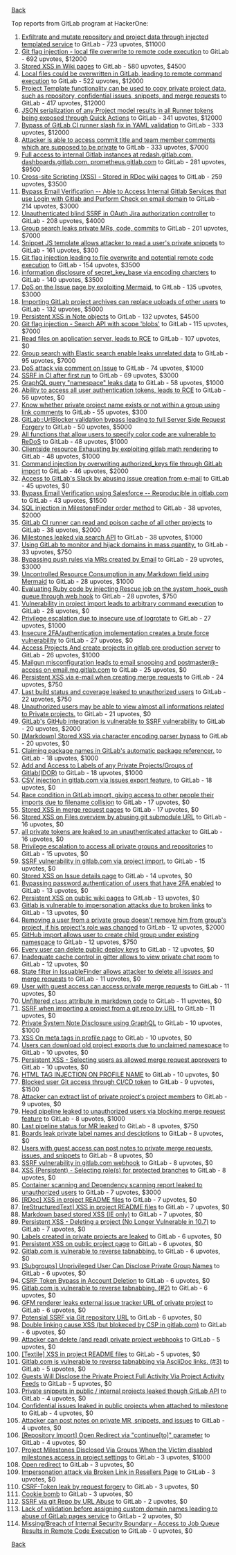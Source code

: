 [Back](../README.md)

Top reports from GitLab program at HackerOne:

1. [Exfiltrate and mutate repository and project data through injected templated service](https://hackerone.com/reports/446585) to GitLab - 723 upvotes, $11000
2. [Git flag injection - local file overwrite to remote code execution](https://hackerone.com/reports/658013) to GitLab - 692 upvotes, $12000
3. [Stored XSS in Wiki pages](https://hackerone.com/reports/526325) to GitLab - 580 upvotes, $4500
4. [Local files could be overwritten in GitLab, leading to remote command execution](https://hackerone.com/reports/587854) to GitLab - 522 upvotes, $12000
5. [Project Template functionality can be used to copy private project data, such as repository, confidential issues, snippets, and merge requests](https://hackerone.com/reports/689314) to GitLab - 417 upvotes, $12000
6. [JSON serialization of any Project model results in all Runner tokens being exposed through Quick Actions](https://hackerone.com/reports/509924) to GitLab - 341 upvotes, $12000
7. [Bypass of GitLab CI runner slash fix in YAML validation](https://hackerone.com/reports/409395) to GitLab - 333 upvotes, $12000
8. [Attacker is able to access commit title and team member comments which are supposed to be private](https://hackerone.com/reports/502593) to GitLab - 333 upvotes, $7000
9. [Full access to internal Gitlab instances at redash.gitlab.com, dashboards.gitlab.com, prometheus.gitlab.com](https://hackerone.com/reports/498964) to GitLab - 281 upvotes, $9500
10. [Cross-site Scripting (XSS) - Stored in RDoc wiki pages](https://hackerone.com/reports/662287) to GitLab - 259 upvotes, $3500
11. [Bypass Email Verification -- Able to Access Internal Gitlab Services that use Login with Gitlab and Perform Check on email domain](https://hackerone.com/reports/565883) to GitLab - 214 upvotes, $3000
12. [Unauthenticated blind SSRF in OAuth Jira authorization controller](https://hackerone.com/reports/398799) to GitLab - 208 upvotes, $4000
13. [Group search leaks private MRs, code, commits](https://hackerone.com/reports/692252) to GitLab - 201 upvotes, $7000
14. [Snippet JS template allows attacker to read a user's private snippets](https://hackerone.com/reports/348443) to GitLab - 161 upvotes, $300
15. [Git flag injection leading to file overwrite and potential remote code execution](https://hackerone.com/reports/653125) to GitLab - 154 upvotes, $3500
16. [information disclosure of secret_key_base via encoding charcters](https://hackerone.com/reports/460545) to GitLab - 140 upvotes, $3500
17. [DoS on the Issue page by exploiting Mermaid.](https://hackerone.com/reports/470067) to GitLab - 135 upvotes, $3000
18. [Importing GitLab project archives can replace uploads of other users](https://hackerone.com/reports/534794) to GitLab - 132 upvotes, $5000
19. [Persistent XSS in Note objects](https://hackerone.com/reports/508184) to GitLab - 132 upvotes, $4500
20. [Git flag injection - Search API with scope 'blobs'](https://hackerone.com/reports/682442) to GitLab - 115 upvotes, $7000
21. [Read files on application server, leads to RCE](https://hackerone.com/reports/178152) to GitLab - 107 upvotes, $0
22. [Group search with Elastic search enable leaks unrelated data](https://hackerone.com/reports/708820) to GitLab - 95 upvotes, $7000
23. [DoS attack via comment on Issue](https://hackerone.com/reports/557154) to GitLab - 74 upvotes, $1000
24. [SSRF in CI after first run](https://hackerone.com/reports/369451) to GitLab - 69 upvotes, $3000
25. [GraphQL query "namespace" leaks data](https://hackerone.com/reports/614355) to GitLab - 58 upvotes, $1000
26. [Ability to access all user authentication tokens, leads to RCE](https://hackerone.com/reports/158330) to GitLab - 56 upvotes, $0
27. [Know whether private project name exists or not within a group using link comments](https://hackerone.com/reports/495497) to GitLab - 55 upvotes, $300
28. [GitLab::UrlBlocker validation bypass leading to full Server Side Request Forgery](https://hackerone.com/reports/541169) to GitLab - 50 upvotes, $5000
29. [All functions that allow users to specify color code are vulnerable to ReDoS](https://hackerone.com/reports/511381) to GitLab - 48 upvotes, $1000
30. [Clientside resource Exhausting by exploiting gitlab math rendering](https://hackerone.com/reports/549040) to GitLab - 48 upvotes, $1000
31. [Command injection by overwriting authorized_keys file through GitLab import](https://hackerone.com/reports/298873) to GitLab - 46 upvotes, $2000
32. [Access to GitLab's Slack by abusing issue creation from e-mail](https://hackerone.com/reports/218230) to GitLab - 45 upvotes, $0
33. [Bypass Email Verification using Salesforce -- Reproducible in gitlab.com](https://hackerone.com/reports/617896) to GitLab - 43 upvotes, $1500
34. [SQL injection in MilestoneFinder order method](https://hackerone.com/reports/298176) to GitLab - 38 upvotes, $2000
35. [GitLab CI runner can read and poison cache of all other projects](https://hackerone.com/reports/301432) to GitLab - 38 upvotes, $2000
36. [Milestones leaked via search API](https://hackerone.com/reports/460815) to GitLab - 38 upvotes, $1000
37. [Using GitLab to monitor and hijack domains in mass quantity.](https://hackerone.com/reports/312118) to GitLab - 33 upvotes, $750
38. [Bypassing push rules via MRs created by Email](https://hackerone.com/reports/526570) to GitLab - 29 upvotes, $3000
39. [Uncontrolled Resource Consumption in any Markdown field using Mermaid](https://hackerone.com/reports/670572) to GitLab - 28 upvotes, $1000
40. [Evaluating Ruby code by injecting Rescue job on the system_hook_push queue through web hook](https://hackerone.com/reports/299473) to GitLab - 28 upvotes, $750
41. [Vulnerability in project import leads to arbitrary command execution](https://hackerone.com/reports/378148) to GitLab - 28 upvotes, $0
42. [Privilege escalation due to insecure use of logrotate](https://hackerone.com/reports/578119) to GitLab - 27 upvotes, $1000
43. [Insecure 2FA/authentication implementation creates a brute force vulnerability](https://hackerone.com/reports/149598) to GitLab - 27 upvotes, $0
44. [Access Projects And create projects in gitlab pre production server](https://hackerone.com/reports/540711) to GitLab - 26 upvotes, $1000
45. [Mailgun misconfiguration leads to email snooping and postmaster@-access on email.mg.gitlab.com](https://hackerone.com/reports/174983) to GitLab - 25 upvotes, $0
46. [Persistent XSS via e-mail when creating merge requests](https://hackerone.com/reports/496973) to GitLab - 24 upvotes, $750
47. [Last build status and coverage leaked to unauthorized users](https://hackerone.com/reports/477222) to GitLab - 22 upvotes, $750
48. [Unauthorized users may be able to view almost all informations related to Private projects.](https://hackerone.com/reports/407763) to GitLab - 21 upvotes, $0
49. [GitLab's GitHub integration is vulnerable to SSRF vulnerability](https://hackerone.com/reports/446593) to GitLab - 20 upvotes, $2000
50. [[Markdown] Stored XSS via character encoding parser bypass](https://hackerone.com/reports/270999) to GitLab - 20 upvotes, $0
51. [Claiming package names in GitLab's automatic package referencer.](https://hackerone.com/reports/462503) to GitLab - 18 upvotes, $1000
52. [Add and Access to Labels of any Private Projects/Groups of Gitlab(IDOR)](https://hackerone.com/reports/439729) to GitLab - 18 upvotes, $1000
53. [CSV injection in gitlab.com via issues export feature.](https://hackerone.com/reports/216243) to GitLab - 18 upvotes, $0
54. [Race condition in GitLab import, giving access to other people their imports due to filename collision](https://hackerone.com/reports/214028) to GitLab - 17 upvotes, $0
55. [Stored XSS in merge request pages](https://hackerone.com/reports/409380) to GitLab - 17 upvotes, $0
56. [Stored XSS on Files overview by abusing git submodule URL](https://hackerone.com/reports/218872) to GitLab - 16 upvotes, $0
57. [all private tokens are leaked to an unauthenticated attacker](https://hackerone.com/reports/268794) to GitLab - 16 upvotes, $0
58. [Privilege escalation to access all private groups and repositories](https://hackerone.com/reports/131210) to GitLab - 15 upvotes, $0
59. [SSRF vulnerability in gitlab.com via project import.](https://hackerone.com/reports/215105) to GitLab - 15 upvotes, $0
60. [Stored XSS on Issue details page](https://hackerone.com/reports/384255) to GitLab - 14 upvotes, $0
61. [Bypassing password authentication of users that have 2FA enabled](https://hackerone.com/reports/128085) to GitLab - 13 upvotes, $0
62. [Persistent XSS on public wiki pages](https://hackerone.com/reports/136333) to GitLab - 13 upvotes, $0
63. [Gitlab is vulnerable to impersonation attacks due to broken links](https://hackerone.com/reports/265696) to GitLab - 13 upvotes, $0
64. [Removing a user from a private group doesn't remove him from group's project, if his project's role was changed](https://hackerone.com/reports/310185) to GitLab - 12 upvotes, $2000
65. [GitHub import allows user to create child group under existing namespace](https://hackerone.com/reports/301137) to GitLab - 12 upvotes, $750
66. [Every user can delete public deploy keys](https://hackerone.com/reports/195088) to GitLab - 12 upvotes, $0
67. [Inadequate cache control in gitter allows to view private chat room](https://hackerone.com/reports/493791) to GitLab - 12 upvotes, $0
68. [State filter in IssuableFinder allows attacker to delete all issues and merge requests](https://hackerone.com/reports/186194) to GitLab - 11 upvotes, $0
69. [User with guest access can access private merge requests](https://hackerone.com/reports/195134) to GitLab - 11 upvotes, $0
70. [Unfiltered `class` attribute in markdown code](https://hackerone.com/reports/216453) to GitLab - 11 upvotes, $0
71. [SSRF when importing a project from a git repo by URL](https://hackerone.com/reports/135937) to GitLab - 11 upvotes, $0
72. [Private System Note Disclosure using GraphQL](https://hackerone.com/reports/633001) to GitLab - 10 upvotes, $1000
73. [XSS On meta tags in profile page](https://hackerone.com/reports/159984) to GitLab - 10 upvotes, $0
74. [Users can download old project exports due to unclaimed namespace](https://hackerone.com/reports/195058) to GitLab - 10 upvotes, $0
75. [Persistent XSS - Selecting users as allowed merge request approvers](https://hackerone.com/reports/346217) to GitLab - 10 upvotes, $0
76. [HTML TAG INJECTION ON PROFILE NAME](https://hackerone.com/reports/358001) to GitLab - 10 upvotes, $0
77. [Blocked user Git access through CI/CD token](https://hackerone.com/reports/497047) to GitLab - 9 upvotes, $1500
78. [Attacker can extract list of private project's project members](https://hackerone.com/reports/128051) to GitLab - 9 upvotes, $0
79. [Head pipeline leaked to unauthorized users via blocking merge request feature](https://hackerone.com/reports/667408) to GitLab - 8 upvotes, $1000
80. [Last pipeline status for MR leaked](https://hackerone.com/reports/582349) to GitLab - 8 upvotes, $750
81. [Boards leak private label names and desciptions](https://hackerone.com/reports/162147) to GitLab - 8 upvotes, $0
82. [Users with guest access can post notes to private merge requests, issues, and snippets](https://hackerone.com/reports/195140) to GitLab - 8 upvotes, $0
83. [SSRF vulnerability in gitlab.com webhook](https://hackerone.com/reports/301924) to GitLab - 8 upvotes, $0
84. [XSS (Persistent) - Selecting role(s) for protected branches](https://hackerone.com/reports/346111) to GitLab - 8 upvotes, $0
85. [Container scanning and Dependency scanning report leaked to unauthorized users](https://hackerone.com/reports/676976) to GitLab - 7 upvotes, $3000
86. [[RDoc] XSS in project README files](https://hackerone.com/reports/200693) to GitLab - 7 upvotes, $0
87. [[reStructuredText] XSS in project README files](https://hackerone.com/reports/205497) to GitLab - 7 upvotes, $0
88. [Markdown based stored XSS (IE only)](https://hackerone.com/reports/118024) to GitLab - 7 upvotes, $0
89. [Persistent XSS - Deleting a project (No Longer Vulnerable in 10.7)](https://hackerone.com/reports/351554) to GitLab - 7 upvotes, $0
90. [Labels created in private projects are leaked](https://hackerone.com/reports/132777) to GitLab - 6 upvotes, $0
91. [Persistent XSS on public project page](https://hackerone.com/reports/129736) to GitLab - 6 upvotes, $0
92. [Gitlab.com is vulnerable to reverse tabnabbing.](https://hackerone.com/reports/211065) to GitLab - 6 upvotes, $0
93. [[Subgroups] Unprivileged User Can Disclose Private Group Names](https://hackerone.com/reports/215384) to GitLab - 6 upvotes, $0
94. [CSRF Token Bypass in Account Deletion](https://hackerone.com/reports/182487) to GitLab - 6 upvotes, $0
95. [Gitlab.com is vulnerable to reverse tabnabbing. (#2)](https://hackerone.com/reports/212629) to GitLab - 6 upvotes, $0
96. [GFM renderer leaks external issue tracker URL of private project](https://hackerone.com/reports/133717) to GitLab - 6 upvotes, $0
97. [Potensial SSRF via Git repository URL](https://hackerone.com/reports/359288) to GitLab - 6 upvotes, $0
98. [Double linking cause XSS (but blokeced by CSP in gitlab.com)](https://hackerone.com/reports/729341) to GitLab - 6 upvotes, $0
99. [Attacker can delete (and read) private project webhooks](https://hackerone.com/reports/134292) to GitLab - 5 upvotes, $0
100. [[Textile] XSS in project README files](https://hackerone.com/reports/205498) to GitLab - 5 upvotes, $0
101. [Gitlab.com is vulnerable to reverse tabnabbing via AsciiDoc links. (#3)](https://hackerone.com/reports/213114) to GitLab - 5 upvotes, $0
102. [Guests Will Disclose the Private Project Full Activity Via Project Activity Feeds](https://hackerone.com/reports/491319) to GitLab - 5 upvotes, $0
103. [Private snippets in public / internal projects leaked though GitLab API](https://hackerone.com/reports/134305) to GitLab - 4 upvotes, $0
104. [Confidential issues leaked in public projects when attached to milestone](https://hackerone.com/reports/134300) to GitLab - 4 upvotes, $0
105. [Attacker can post notes on private MR, snippets, and issues](https://hackerone.com/reports/134299) to GitLab - 4 upvotes, $0
106. [[Repository Import] Open Redirect via "continue[to]" parameter](https://hackerone.com/reports/215970) to GitLab - 4 upvotes, $0
107. [Project Milestones Disclosed Via Groups When the Victim disabled milestones access in project settings](https://hackerone.com/reports/636560) to GitLab - 3 upvotes, $1000
108. [Open redirect](https://hackerone.com/reports/214034) to GitLab - 3 upvotes, $0
109. [Impersonation attack via Broken Link in Resellers Page](https://hackerone.com/reports/266908) to GitLab - 3 upvotes, $0
110. [CSRF-Token leak by request forgery](https://hackerone.com/reports/221432) to GitLab - 3 upvotes, $0
111. [Cookie bomb](https://hackerone.com/reports/221041) to GitLab - 3 upvotes, $0
112. [SSRF via git Repo by URL Abuse](https://hackerone.com/reports/191216) to GitLab - 2 upvotes, $0
113. [Lack of validation before assigning custom domain names leading to abuse of GitLab pages service](https://hackerone.com/reports/296907) to GitLab - 2 upvotes, $0
114. [Missing/Breach of Internal Security Boundary - Access to Job Queue Results in Remote Code Execution](https://hackerone.com/reports/224198) to GitLab - 0 upvotes, $0


[Back](../README.md)